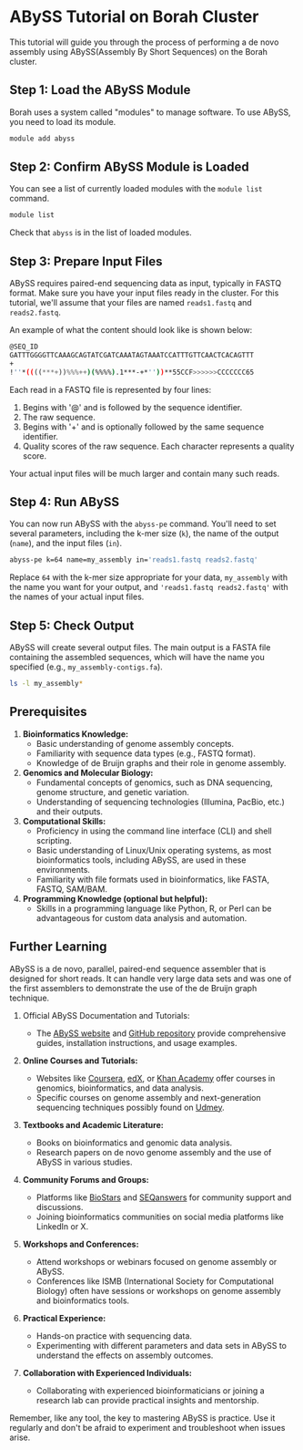 # ABySS Tutorial on Borah Cluster

This tutorial will guide you through the process of performing a de novo assembly using ABySS(Assembly By Short Sequences) on the Borah cluster.

## Step 1: Load the ABySS Module

Borah uses a system called "modules" to manage software. To use ABySS, you need to load its module. 

```bash
module add abyss
```

## Step 2: Confirm ABySS Module is Loaded

You can see a list of currently loaded modules with the `module list` command. 

```bash
module list
```
Check that `abyss` is in the list of loaded modules. 

## Step 3: Prepare Input Files

ABySS requires paired-end sequencing data as input, typically in FASTQ format. Make sure you have your input files ready in the cluster. For this tutorial, we'll assume that your files are named `reads1.fastq` and `reads2.fastq`.

An example of what the content should look like is shown below:

```bash
@SEQ_ID
GATTTGGGGTTCAAAGCAGTATCGATCAAATAGTAAATCCATTTGTTCAACTCACAGTTT
+
!''*((((***+))%%%++)(%%%%).1***-+*''))**55CCF>>>>>>CCCCCCC65
```

Each read in a FASTQ file is represented by four lines:

1. Begins with '@' and is followed by the sequence identifier.
2. The raw sequence.
3. Begins with '+' and is optionally followed by the same sequence identifier.
4. Quality scores of the raw sequence. Each character represents a quality score.

Your actual input files will be much larger and contain many such reads.

## Step 4: Run ABySS

You can now run ABySS with the `abyss-pe` command. You'll need to set several parameters, including the k-mer size (`k`), the name of the output (`name`), and the input files (`in`). 

```bash
abyss-pe k=64 name=my_assembly in='reads1.fastq reads2.fastq'
```

Replace `64` with the k-mer size appropriate for your data, `my_assembly` with the name you want for your output, and `'reads1.fastq reads2.fastq'` with the names of your actual input files. 

## Step 5: Check Output

ABySS will create several output files. The main output is a FASTA file containing the assembled sequences, which will have the name you specified (e.g., `my_assembly-contigs.fa`).

```bash
ls -l my_assembly*
```

## Prerequisites

1. **Bioinformatics Knowledge:**
    - Basic understanding of genome assembly concepts.
    - Familiarity with sequence data types (e.g., FASTQ format).
    - Knowledge of de Bruijn graphs and their role in genome assembly.
2. **Genomics and Molecular Biology:**
    - Fundamental concepts of genomics, such as DNA sequencing, genome structure, and genetic variation.
    - Understanding of sequencing technologies (Illumina, PacBio, etc.) and their outputs.
3. **Computational Skills:**
    - Proficiency in using the command line interface (CLI) and shell scripting.
    - Basic understanding of Linux/Unix operating systems, as most bioinformatics tools, including ABySS, are used in these environments.
    - Familiarity with file formats used in bioinformatics, like FASTA, FASTQ, SAM/BAM.
4. **Programming Knowledge (optional but helpful):**
    - Skills in a programming language like Python, R, or Perl can be advantageous for custom data analysis and automation.

## Further Learning

ABySS is a de novo, parallel, paired-end sequence assembler that is designed for short reads. It can handle very large data sets and was one of the first assemblers to demonstrate the use of the de Bruijn graph technique. 

1. Official ABySS Documentation and Tutorials:
    - The [ABySS website](https://www.bcgsc.ca/abyss) and [GitHub repository](https://github.com/bcgsc/abyss) provide comprehensive guides, installation instructions, and usage examples.

2. **Online Courses and Tutorials:**
    - Websites like [Coursera](https://www.coursera.org/), [edX](https://www.edx.org/), or [Khan Academy](https://www.khanacademy.org/) offer courses in genomics, bioinformatics, and data analysis.
    - Specific courses on genome assembly and next-generation sequencing techniques possibly found on [Udmey](https://www.udemy.com/).
3. **Textbooks and Academic Literature:**
    - Books on bioinformatics and genomic data analysis.
    - Research papers on de novo genome assembly and the use of ABySS in various studies.
4. **Community Forums and Groups:**
    - Platforms like [BioStars](https://www.biostars.org/) and [SEQanswers](http://seqanswers.com/) for community support and discussions.
    - Joining bioinformatics communities on social media platforms like LinkedIn or X.
5. **Workshops and Conferences:**
    - Attend workshops or webinars focused on genome assembly or ABySS.
    - Conferences like ISMB (International Society for Computational Biology) often have sessions or workshops on genome assembly and bioinformatics tools.
6. **Practical Experience:**
    - Hands-on practice with sequencing data.
    - Experimenting with different parameters and data sets in ABySS to understand the effects on assembly outcomes.
7. **Collaboration with Experienced Individuals:**
    - Collaborating with experienced bioinformaticians or joining a research lab can provide practical insights and mentorship.


Remember, like any tool, the key to mastering ABySS is practice. Use it regularly and don't be afraid to experiment and troubleshoot when issues arise.



